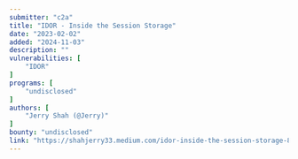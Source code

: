 ```yaml
---
submitter: "c2a"
title: "IDOR - Inside the Session Storage"
date: "2023-02-02"
added: "2024-11-03"
description: ""
vulnerabilities: [
    "IDOR"
]
programs: [
    "undisclosed"
]
authors: [
    "Jerry Shah (@Jerry)"
]
bounty: "undisclosed"
link: "https://shahjerry33.medium.com/idor-inside-the-session-storage-88af485fc899"
---
```




